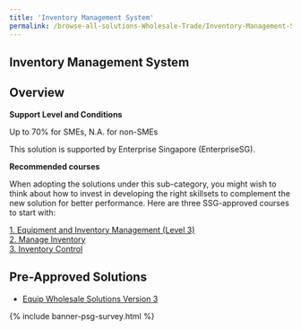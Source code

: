 ```yaml
---
title: 'Inventory Management System'
permalink: /browse-all-solutions-Wholesale-Trade/Inventory-Management-System
---
```


## Inventory Management System
## Overview

**Support Level and Conditions**

Up to 70% for SMEs, N.A. for non-SMEs

This solution is supported by Enterprise Singapore (EnterpriseSG).

**Recommended courses**

When adopting the solutions under this sub-category, you might wish to think about how to invest in developing the right skillsets to complement the new solution for better performance. Here are three SSG-approved courses to start with:

<a href='https://courses.enterprisejobskills.gov.sg/Course_Internet/CourseDetail/Equipment-Inventory-Management-Level-3-3'  target='_blank' rel='noopener'>1. Equipment and Inventory Management (Level 3)</a><br>
<a href='https://courses.enterprisejobskills.gov.sg/Course_Internet/CourseDetail/Manage-Inventory-SF-2'  target='_blank' rel='noopener'>2. Manage Inventory </a><br>
<a href='https://courses.enterprisejobskills.gov.sg/Course_Internet/CourseDetail/Inventory-Control-SF-Associate-2'  target='_blank' rel='noopener'>3. Inventory Control</a><br>

## Pre-Approved Solutions

- <a href='/productivity-solutions-grant/solutionrepo/solution1223' target='_blank'>Equip Wholesale Solutions Version 3</a><br>

{% include banner-psg-survey.html %}
